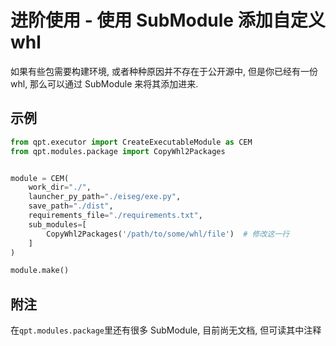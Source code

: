 # 进阶使用 - 使用 SubModule 添加自定义 whl

如果有些包需要构建环境, 或者种种原因并不存在于公开源中, 但是你已经有一份 whl, 那么可以通过 SubModule 来将其添加进来. 

## 示例

```Python
from qpt.executor import CreateExecutableModule as CEM
from qpt.modules.package import CopyWhl2Packages


module = CEM(
    work_dir="./",
    launcher_py_path="./eiseg/exe.py",
    save_path="./dist",
    requirements_file="./requirements.txt",
    sub_modules=[
        CopyWhl2Packages('/path/to/some/whl/file')  # 修改这一行
    ]
)

module.make()
```

## 附注

在`qpt.modules.package`里还有很多 SubModule, 目前尚无文档, 但可读其中注释